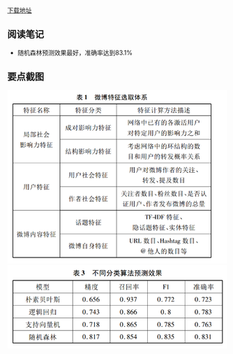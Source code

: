 

[下载地址](http://www.cnki.net/KCMS/detail/detail.aspx?QueryID=13&CurRec=5&filename=JYRJ201611058&dbname=CJFDTEMP&dbcode=CJFQ&pr=&urlid=&yx=&uid=WEEvREcwSlJHSldRa1FhcEE0L01SR3lTbTRHSTNQNzF0R085VHA2OUlhbz0=$9A4hF_YAuvQ5obgVAqNKPCYcEjKensW4IQMovwHtwkF4VYPoHbKxJw!!&v=MDYxNjhaZVJtRnkzblVyN1BMelRaWkxHNEg5Zk5ybzlBYklSOGVYMUx1eFlTN0RoMVQzcVRyV00xRnJDVVJMeWU=)


## 阅读笔记
- 随机森林预测效果最好，准确率达到83.1%


## 要点截图

![特征](../imgs/20161229151734.png)
![效果](../imgs/20161229151943.png)